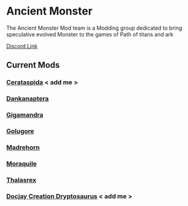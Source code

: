 # Ancient Monster

The Ancient Monster Mod team is a Modding group dedicated to bring speculative evolved Monster to the games of Path of titans and ark

[Discord Link](https://discord.gg/WyqmaNqPKb)

## Current Mods

### [Cerataspida](#) < add me >
### [Dankanaptera](https://guides.gsh-servers.com/Pages/Path%20of%20Titans/Guides/Curve%20Overrides/Modded%20Dinosaurs/Ancient%20Monster/Mod-Dankanaptera.html)
### [Gigamandra](https://guides.gsh-servers.com/Pages/Path%20of%20Titans/Guides/Curve%20Overrides/Modded%20Dinosaurs/Ancient%20Monster/Mod-Gigamandra.html)
### [Golugore](https://guides.gsh-servers.com/Pages/Path%20of%20Titans/Guides/Curve%20Overrides/Modded%20Dinosaurs/Ancient%20Monster/Mod-Golugore.html)
### [Madrehorn](https://guides.gsh-servers.com/Pages/Path%20of%20Titans/Guides/Curve%20Overrides/Modded%20Dinosaurs/Ancient%20Monster/Mod-Madrehorn.html)
### [Moraquile](https://guides.gsh-servers.com/Pages/Path%20of%20Titans/Guides/Curve%20Overrides/Modded%20Dinosaurs/Ancient%20Monster/Mod-Moraquile.html)
### [Thalasrex](https://guides.gsh-servers.com/Pages/Path%20of%20Titans/Guides/Curve%20Overrides/Modded%20Dinosaurs/Ancient%20Monster/Mod-Thalasrex.html)
### [Docjay Creation Dryptosaurus](#) < add me >